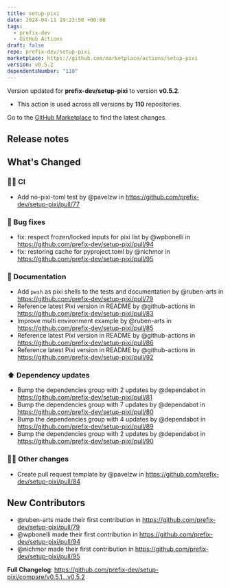 ```yaml
---
title: setup-pixi
date: 2024-04-11 19:23:50 +00:00
tags:
  - prefix-dev
  - GitHub Actions
draft: false
repo: prefix-dev/setup-pixi
marketplace: https://github.com/marketplace/actions/setup-pixi
version: v0.5.2
dependentsNumber: "110"
---
```



Version updated for **prefix-dev/setup-pixi** to version **v0.5.2**.
- This action is used across all versions by **110** repositories.

Go to the [GitHub Marketplace](https://github.com/marketplace/actions/setup-pixi) to find the latest changes.

## Release notes

<!-- Release notes generated using configuration in .github/release.yml at v0.5.2 -->

## What's Changed
### 👷🏻 CI
* Add no-pixi-toml test by @pavelzw in https://github.com/prefix-dev/setup-pixi/pull/77
### 🐛 Bug fixes
* fix: respect frozen/locked inputs for pixi list by @wpbonelli in https://github.com/prefix-dev/setup-pixi/pull/94
* fix: restoring cache for pyproject.toml by @nichmor in https://github.com/prefix-dev/setup-pixi/pull/95
### 📝 Documentation
* Add `pwsh` as pixi shells to the tests and documentation by @ruben-arts in https://github.com/prefix-dev/setup-pixi/pull/79
* Reference latest Pixi version in README by @github-actions in https://github.com/prefix-dev/setup-pixi/pull/83
* Improve multi environment example by @ruben-arts in https://github.com/prefix-dev/setup-pixi/pull/85
* Reference latest Pixi version in README by @github-actions in https://github.com/prefix-dev/setup-pixi/pull/86
* Reference latest Pixi version in README by @github-actions in https://github.com/prefix-dev/setup-pixi/pull/92
### ⬆️ Dependency updates
* Bump the dependencies group with 2 updates by @dependabot in https://github.com/prefix-dev/setup-pixi/pull/81
* Bump the dependencies group with 7 updates by @dependabot in https://github.com/prefix-dev/setup-pixi/pull/80
* Bump the dependencies group with 4 updates by @dependabot in https://github.com/prefix-dev/setup-pixi/pull/89
* Bump the dependencies group with 2 updates by @dependabot in https://github.com/prefix-dev/setup-pixi/pull/90
### 🤷🏻 Other changes
* Create pull request template by @pavelzw in https://github.com/prefix-dev/setup-pixi/pull/84

## New Contributors
* @ruben-arts made their first contribution in https://github.com/prefix-dev/setup-pixi/pull/79
* @wpbonelli made their first contribution in https://github.com/prefix-dev/setup-pixi/pull/94
* @nichmor made their first contribution in https://github.com/prefix-dev/setup-pixi/pull/95

**Full Changelog**: https://github.com/prefix-dev/setup-pixi/compare/v0.5.1...v0.5.2
